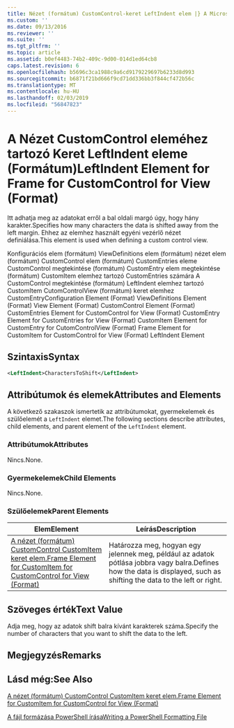 ```yaml
---
title: Nézet (formátum) CustomControl-keret LeftIndent elem |} A Microsoft Docs
ms.custom: ''
ms.date: 09/13/2016
ms.reviewer: ''
ms.suite: ''
ms.tgt_pltfrm: ''
ms.topic: article
ms.assetid: b0ef4483-74b2-409c-9d00-014d1ed64cb8
caps.latest.revision: 6
ms.openlocfilehash: b5696c3ca1988c9a6cd9179229697b6233d8d993
ms.sourcegitcommit: b6871f21bd666f9cd71dd336bb3f844cf472b56c
ms.translationtype: MT
ms.contentlocale: hu-HU
ms.lasthandoff: 02/03/2019
ms.locfileid: "56847823"
---
```

# <a name="leftindent-element-for-frame-for-customcontrol-for-view-format"></a><span data-ttu-id="8411f-102">A Nézet CustomControl eleméhez tartozó Keret LeftIndent eleme (Formátum)</span><span class="sxs-lookup"><span data-stu-id="8411f-102">LeftIndent Element for Frame for CustomControl for View (Format)</span></span>

<span data-ttu-id="8411f-103">Itt adhatja meg az adatokat erről a bal oldali margó úgy, hogy hány karakter.</span><span class="sxs-lookup"><span data-stu-id="8411f-103">Specifies how many characters the data is shifted away from the left margin.</span></span> <span data-ttu-id="8411f-104">Ehhez az elemhez használt egyéni vezérlő nézet definiálása.</span><span class="sxs-lookup"><span data-stu-id="8411f-104">This element is used when defining a custom control view.</span></span>

<span data-ttu-id="8411f-105">Konfigurációs elem (formátum) ViewDefinitions elem (formátum) nézet elem (formátum) CustomControl elem (formátum) CustomEntries eleme CustomControl megtekintése (formátum) CustomEntry elem megtekintése (formátum) CustomItem elemhez tartozó CustomEntries számára A CustomControl megtekintése (formátum) LeftIndent elemhez tartozó CustomItem CutomControlView (formátum) keret elemhez CustomEntry</span><span class="sxs-lookup"><span data-stu-id="8411f-105">Configuration Element (Format) ViewDefinitions Element (Format) View Element (Format) CustomControl Element (Format) CustomEntries Element for CustomControl for View (Format) CustomEntry Element for CustomEntries for View (Format) CustomItem Element for CustomEntry for CutomControlView (Format) Frame Element for CustomItem for CustomControl for View (Format) LeftIndent Element</span></span>

## <a name="syntax"></a><span data-ttu-id="8411f-106">Szintaxis</span><span class="sxs-lookup"><span data-stu-id="8411f-106">Syntax</span></span>

```xml
<LeftIndent>CharactersToShift</LeftIndent>
```

## <a name="attributes-and-elements"></a><span data-ttu-id="8411f-107">Attribútumok és elemek</span><span class="sxs-lookup"><span data-stu-id="8411f-107">Attributes and Elements</span></span>

<span data-ttu-id="8411f-108">A következő szakaszok ismertetik az attribútumokat, gyermekelemek és szülőelemét a `LeftIndent` elemet.</span><span class="sxs-lookup"><span data-stu-id="8411f-108">The following sections describe attributes, child elements, and parent element of the `LeftIndent` element.</span></span>

### <a name="attributes"></a><span data-ttu-id="8411f-109">Attribútumok</span><span class="sxs-lookup"><span data-stu-id="8411f-109">Attributes</span></span>

<span data-ttu-id="8411f-110">Nincs.</span><span class="sxs-lookup"><span data-stu-id="8411f-110">None.</span></span>

### <a name="child-elements"></a><span data-ttu-id="8411f-111">Gyermekelemek</span><span class="sxs-lookup"><span data-stu-id="8411f-111">Child Elements</span></span>

<span data-ttu-id="8411f-112">Nincs.</span><span class="sxs-lookup"><span data-stu-id="8411f-112">None.</span></span>

### <a name="parent-elements"></a><span data-ttu-id="8411f-113">Szülőelemek</span><span class="sxs-lookup"><span data-stu-id="8411f-113">Parent Elements</span></span>

|<span data-ttu-id="8411f-114">Elem</span><span class="sxs-lookup"><span data-stu-id="8411f-114">Element</span></span>|<span data-ttu-id="8411f-115">Leírás</span><span class="sxs-lookup"><span data-stu-id="8411f-115">Description</span></span>|
|-------------|-----------------|
|[<span data-ttu-id="8411f-116">A nézet (formátum) CustomControl CustomItem keret elem.</span><span class="sxs-lookup"><span data-stu-id="8411f-116">Frame Element for CustomItem for CustomControl for View (Format)</span></span>](./frame-element-for-customitem-for-customcontrol-for-view-format.md)|<span data-ttu-id="8411f-117">Határozza meg, hogyan egy jelennek meg, például az adatok pótlása jobbra vagy balra.</span><span class="sxs-lookup"><span data-stu-id="8411f-117">Defines how the data is displayed, such as shifting the data to the left or right.</span></span>|

## <a name="text-value"></a><span data-ttu-id="8411f-118">Szöveges érték</span><span class="sxs-lookup"><span data-stu-id="8411f-118">Text Value</span></span>

<span data-ttu-id="8411f-119">Adja meg, hogy az adatok shift balra kívánt karakterek száma.</span><span class="sxs-lookup"><span data-stu-id="8411f-119">Specify the number of characters that you want to shift the data to the left.</span></span>

## <a name="remarks"></a><span data-ttu-id="8411f-120">Megjegyzés</span><span class="sxs-lookup"><span data-stu-id="8411f-120">Remarks</span></span>

## <a name="see-also"></a><span data-ttu-id="8411f-121">Lásd még:</span><span class="sxs-lookup"><span data-stu-id="8411f-121">See Also</span></span>

[<span data-ttu-id="8411f-122">A nézet (formátum) CustomControl CustomItem keret elem.</span><span class="sxs-lookup"><span data-stu-id="8411f-122">Frame Element for CustomItem for CustomControl for View (Format)</span></span>](./frame-element-for-customitem-for-customcontrol-for-view-format.md)

[<span data-ttu-id="8411f-123">A fájl formázása PowerShell írása</span><span class="sxs-lookup"><span data-stu-id="8411f-123">Writing a PowerShell Formatting File</span></span>](./writing-a-powershell-formatting-file.md)
